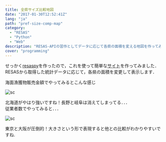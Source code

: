 ```yaml
---
title: 全県サイズ比較地図
date: "2017-01-30T12:52:41Z"
lang: "ja"
path: "pref-size-comp-map"
category:
  - "RESAS"
  - "Python"
  - "Web"
description: "RESAS-APIの習作としてデータに応じて各県の面積を変える地図を作ってみた"
cover: "programming"
---
```

せっかく[resaspy](https://github.com/ar90n/resaspy)を作ったので，これを使って簡単な[サイト](http://pref-comp.ar90n.net)を作ってみました．  
RESASから取得した統計データに応じて，各県の面積を変更して表示します．

海面漁獲物販売金額でやってみるとこんな感じ

![sc](pref-size-comp-map/sea_total_sales.png)

北海道がやはり強いですね！長野と岐阜は消えてしまってる．．．  
従業者数でやってみると．．．

![sc](pref-size-comp-map/employee.png)

東京と大阪が圧倒的！大きさという形で表現すると他との比較がわかりやすいですね.
